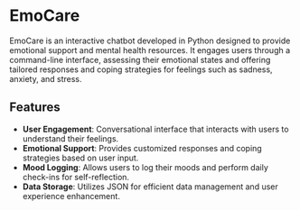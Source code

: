 # EmoCare
EmoCare is an interactive chatbot developed in Python designed to provide emotional support and mental health resources. It engages users through a command-line interface, assessing their emotional states and offering tailored responses and coping strategies for feelings such as sadness, anxiety, and stress.

## Features

- **User  Engagement**: Conversational interface that interacts with users to understand their feelings.
- **Emotional Support**: Provides customized responses and coping strategies based on user input.
- **Mood Logging**: Allows users to log their moods and perform daily check-ins for self-reflection.
- **Data Storage**: Utilizes JSON for efficient data management and user experience enhancement.

